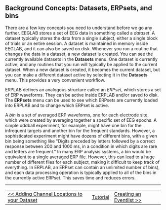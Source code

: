 ## Background Concepts: Datasets, ERPsets, and bins
There are a few key concepts you need to understand before we go any further.  EEGLAB stores a set of EEG data in something called a _dataset_.  A dataset typically stores the data from a single subject, either a single block of trials or an entire session.  A dataset is maintained in memory inside EEGLAB, and it can also be saved on disk.  Whenever you run a routine that changes the data in a dataset, a new dataset is created.  You can see the currently available datasets in the **Datasets** menu.  One dataset is currently active, and any routines that you run will typically be applied to the current dataset.  When a new dataset is created, it becomes the current dataset, but you can make a different dataset active by selecting it in the **Datasets** menu.  This provides a very convenient workflow.

ERPLAB defines an analogous structure called an _ERPset_, which stores a set of ERP waveforms.  They can be active inside ERPLAB and/or saved to disk.  The **ERPsets** menu can be used to see which ERPsets are currently loaded into ERPLAB and to change which ERPset is active.

A _bin_ is a set of averaged ERP waveforms, one for each electrode site, which were created by averaging together a specific set of EEG epochs.  A simple oddball experiment, for example, might have one bin for the infrequent targets and another bin for the frequent standards.  However, a sophisticated experiment might have dozens of different bins, with a given bin being something like "Digits preceded by letters followed by a correct response between 200 and 1000 ms, in a condition in which digits are rare and letters are frequent." In many ERP analysis systems, a bin would be equivalent to a single averaged ERP file.  However, this can lead to a huge number of different files for each subject, making it difficult to keep track of everything. In ERPLAB, an ERPset can contain an unlimited number of bins), and each data processing operation is typically applied to all of the bins in the currently active ERPset.  This saves time and reduces errors.

----
<table style="width:100%">
  <tr>
    <td><a href="./Adding-Channel-Locations-to-your-Dataset"> << Adding Channel Locations to your Dataset </a></td>
    <td><a href="./Tutorial"> Tutorial</a></td>
    <td><a href="./Creating-an-EventList">  Creating an Eventlist >>  </a></td>
  </tr>
</table>
